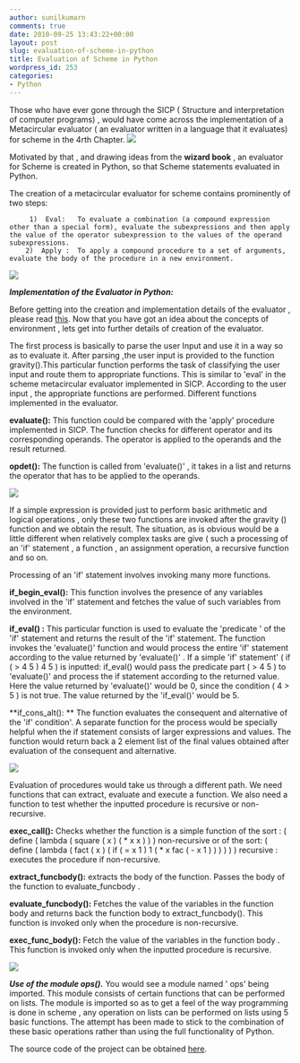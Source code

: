 ```yaml
---
author: sunilkumarn
comments: true
date: 2010-09-25 13:43:22+00:00
layout: post
slug: evaluation-of-scheme-in-python
title: Evaluation of Scheme in Python
wordpress_id: 253
categories:
- Python
---
```


Those who have ever gone through the SICP ( Structure and interpretation of computer programs) , would have come across the implementation of a Metacircular evaluator ( an evaluator written in a language that it evaluates) for scheme in the 4rth Chapter. 
[![](http://sunilkumarn.files.wordpress.com/2010/09/cover.jpg?w=207)](http://sunilkumarn.files.wordpress.com/2010/09/cover.jpg)

Motivated by that , and drawing ideas from the **wizard book** , an evaluator for Scheme is created in Python, so that Scheme statements evaluated in Python. 

The creation of a metacircular evaluator for scheme contains prominently of two steps:

         1)  Eval:   To evaluate a combination (a compound expression other than a special form), evaluate the subexpressions and then apply the value of the operator subexpression to the values of the operand subexpressions. 
        2)  Apply :  To apply a compound procedure to a set of arguments, evaluate the body of the procedure in a new environment. 

[![](http://sunilkumarn.files.wordpress.com/2010/09/image-02.png?w=300)](http://sunilkumarn.files.wordpress.com/2010/09/image-02.png)

_**Implementation of the Evaluator in Python:**_

Before getting into the creation and implementation details of the evaluator , please read [this](http://sunilkumarn.wordpress.com/2010/09/25/concept-and-creation-of-environment/). 
Now that you have got an idea about the concepts of environment , lets get into further details of creation of the evaluator.

The first process is basically to parse the user Input and use it in a way so as to evaluate it. After parsing ,the user input is provided to the function gravity().This particular function performs the task of classifying the user input and route them to appropriate functions. This is similar to 'eval' in the scheme metacircular evaluator implemented in SICP.
According to the user input , the appropriate functions are performed.
Different functions implemented in the evaluator.

**evaluate():**
This function could be compared with the 'apply' procedure implemented in SICP. The function checks for different operator and its corresponding operands. The operator is applied to the operands and the result returned.

**opdet():**
The function is called from 'evaluate()' , it takes in a list and returns the operator that has to be applied to the operands.

[![](http://sunilkumarn.files.wordpress.com/2010/09/evaluate.png?w=300)](http://sunilkumarn.files.wordpress.com/2010/09/evaluate.png)

If a simple expression is provided just to perform basic arithmetic and logical operations , only these two functions are invoked after the gravity () function and we obtain the result. The situation, as is obvious would be a little different when relatively complex tasks are give ( such a processing of an 'if' statement , a function , an assignment operation, a recursive function and so on.


Processing of an 'if' statement involves invoking many more functions.

**if_begin_eval():** 
This function involves the presence of any variables involved in the 'if' statement and fetches the value of such variables from the environment.

**if_eval() :** 
This particular function is used to evaluate the 'predicate ' of the 'if' statement and returns the result of the 'if' statement. The function invokes the 'evaluate()' function and would process the entire 'if' statement according to the value returned by 'evaluate()' .
If a simple 'if' statement' 
( if ( > 4 5 ) 4 5 ) is inputted:
if_eval() would pass the predicate part ( >  4 5 ) to 'evaluate()' and process the if statement according to the returned value. Here the value returned by 'evaluate()' would be 0, since the condition ( 4 > 5 ) is not true. The value returned by the 'if_eval()' would be 5.

**if_cons_alt(): **
The function evaluates the consequent and alternative of the 'if' condition'. A separate function for the process would be specially helpful when the if statement consists of larger expressions and values.
The function would return back a 2 element list of the final values obtained after evaluation of the consequent and alternative.

[![](http://sunilkumarn.files.wordpress.com/2010/09/if.png?w=300)](http://sunilkumarn.files.wordpress.com/2010/09/if.png)

Evaluation of procedures would take us through a different path. We need functions that can extract, evaluate and execute a function. We also need a function to test whether the inputted procedure is recursive or non-recursive.

**exec_call():**
Checks whether the function is a simple function of the sort :
( define ( lambda ( square ( x ) ( * x  x ) ) )  non-recursive 
or of the sort:
( define ( lambda ( fact ( x ) ( if ( = x 1 ) 1 ( * x fac ( - x 1 ) ) ) ) ) )   recursive :
executes the procedure if non-recursive.

**extract_funcbody():**
extracts the body of the function. Passes the body of the function to evaluate_funcbody .

**evaluate_funcbody():**
Fetches the value of the variables in the function body and returns back the function body to extract_funcbody(). This function is invoked only when the procedure is non-recursive.

**exec_func_body():**
Fetch the value of the variables in the function body . This function is invoked only when the inputted procedure is recursive. 

[![](http://sunilkumarn.files.wordpress.com/2010/09/func1.png)](http://sunilkumarn.files.wordpress.com/2010/09/func1.png)

**_Use of the module ops()._**
You would see a module named ' ops' being imported. This module consists of certain functions that can be performed on lists. The module is imported so as to get a feel of the way programming is done in scheme , any operation on lists can be performed on lists using 5 basic functions. The attempt has been made to stick to the combination of these basic operations rather than using the full functionality of Python. 

The source code of the project can be obtained [here](http://github.com/sunilkumarn/MetacircularEvaluator).

